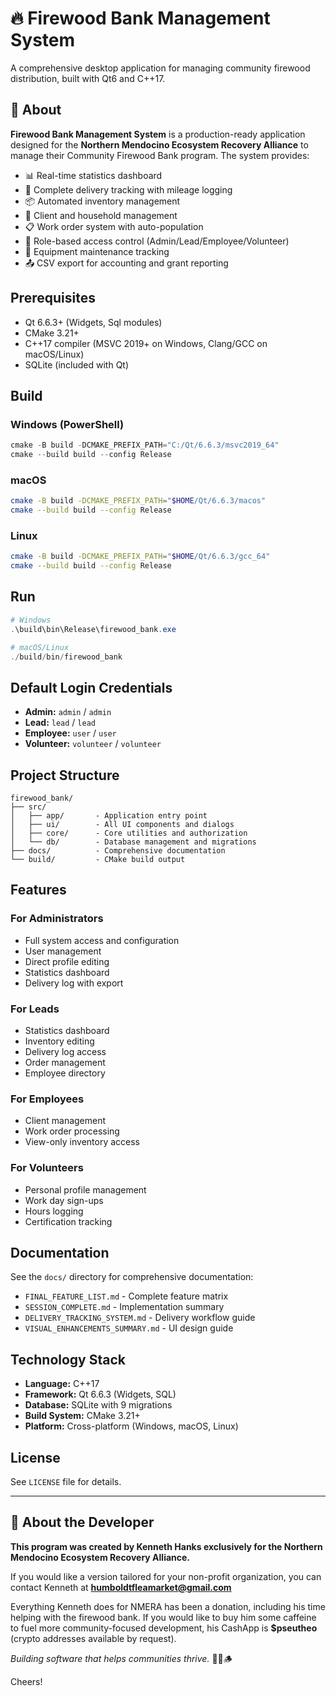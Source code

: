 # 🔥 Firewood Bank Management System

A comprehensive desktop application for managing community firewood distribution, built with Qt6 and C++17.

## 🌲 About

**Firewood Bank Management System** is a production-ready application designed for the **Northern Mendocino Ecosystem Recovery Alliance** to manage their Community Firewood Bank program. The system provides:

- 📊 Real-time statistics dashboard
- 🚚 Complete delivery tracking with mileage logging
- 📦 Automated inventory management
- 👥 Client and household management
- 📋 Work order system with auto-population
- 🔐 Role-based access control (Admin/Lead/Employee/Volunteer)
- 🔧 Equipment maintenance tracking
- 📤 CSV export for accounting and grant reporting

## Prerequisites
- Qt 6.6.3+ (Widgets, Sql modules)
- CMake 3.21+
- C++17 compiler (MSVC 2019+ on Windows, Clang/GCC on macOS/Linux)
- SQLite (included with Qt)

## Build

### Windows (PowerShell)
```powershell
cmake -B build -DCMAKE_PREFIX_PATH="C:/Qt/6.6.3/msvc2019_64"
cmake --build build --config Release
```

### macOS
```bash
cmake -B build -DCMAKE_PREFIX_PATH="$HOME/Qt/6.6.3/macos"
cmake --build build --config Release
```

### Linux
```bash
cmake -B build -DCMAKE_PREFIX_PATH="$HOME/Qt/6.6.3/gcc_64"
cmake --build build --config Release
```

## Run
```powershell
# Windows
.\build\bin\Release\firewood_bank.exe

# macOS/Linux
./build/bin/firewood_bank
```

## Default Login Credentials
- **Admin:** `admin` / `admin`
- **Lead:** `lead` / `lead`
- **Employee:** `user` / `user`
- **Volunteer:** `volunteer` / `volunteer`

## Project Structure
```
firewood_bank/
├── src/
│   ├── app/       - Application entry point
│   ├── ui/        - All UI components and dialogs
│   ├── core/      - Core utilities and authorization
│   └── db/        - Database management and migrations
├── docs/          - Comprehensive documentation
└── build/         - CMake build output
```

## Features

### For Administrators
- Full system access and configuration
- User management
- Direct profile editing
- Statistics dashboard
- Delivery log with export

### For Leads
- Statistics dashboard
- Inventory editing
- Delivery log access
- Order management
- Employee directory

### For Employees
- Client management
- Work order processing
- View-only inventory access

### For Volunteers
- Personal profile management
- Work day sign-ups
- Hours logging
- Certification tracking

## Documentation
See the `docs/` directory for comprehensive documentation:
- `FINAL_FEATURE_LIST.md` - Complete feature matrix
- `SESSION_COMPLETE.md` - Implementation summary
- `DELIVERY_TRACKING_SYSTEM.md` - Delivery workflow guide
- `VISUAL_ENHANCEMENTS_SUMMARY.md` - UI design guide

## Technology Stack
- **Language:** C++17
- **Framework:** Qt 6.6.3 (Widgets, SQL)
- **Database:** SQLite with 9 migrations
- **Build System:** CMake 3.21+
- **Platform:** Cross-platform (Windows, macOS, Linux)

## License
See `LICENSE` file for details.

---

## 🎯 About the Developer

**This program was created by Kenneth Hanks exclusively for the Northern Mendocino Ecosystem Recovery Alliance.**

If you would like a version tailored for your non-profit organization, you can contact Kenneth at **humboldtfleamarket@gmail.com**

Everything Kenneth does for NMERA has been a donation, including his time helping with the firewood bank. If you would like to buy him some caffeine to fuel more community-focused development, his CashApp is **$pseutheo** (crypto addresses available by request).

*Building software that helps communities thrive.* 🌲🔥🪵

Cheers!
